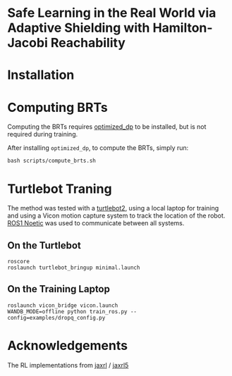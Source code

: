 # Safe Learning in the Real World via Adaptive Shielding with Hamilton-Jacobi Reachability
# Installation


# Computing BRTs
Computing the BRTs requires [optimized_dp](https://github.com/SFU-MARS/optimized_dp) to be installed, but is not required during training.

After installing `optimized_dp`, to compute the BRTs, simply run:
```
bash scripts/compute_brts.sh
```

# Turtlebot Traning
The method was tested with a [turtlebot2](https://www.turtlebot.com/turtlebot2/), using a local laptop for training  and using a Vicon motion capture system to track the location of the robot.
[ROS1 Noetic](https://wiki.ros.org/noetic) was used to communicate between all systems.
## On the Turtlebot
```
roscore
roslaunch turtlebot_bringup minimal.launch
```
## On the Training Laptop
```
roslaunch vicon_bridge vicon.launch
WANDB_MODE=offline python train_ros.py --config=examples/dropq_config.py 
```
# Acknowledgements
The RL implementations from [jaxrl](https://github.com/ikostrikov/jaxrl) / [jaxrl5](https://github.com/kylestach/fastrlap-release/tree/main/jaxrl5)